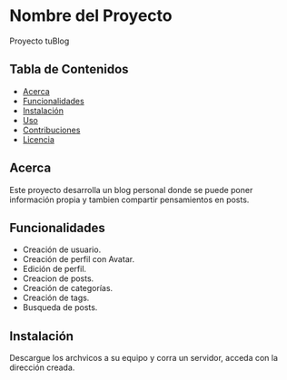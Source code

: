 # Nombre del Proyecto

Proyecto tuBlog

## Tabla de Contenidos

- [Acerca](#acerca)
- [Funcionalidades](#funcionalidades)
- [Instalación](#instalación)
- [Uso](#uso)
- [Contribuciones](#contribuciones)
- [Licencia](#licencia)

## Acerca

Este proyecto desarrolla un blog personal donde se puede poner información propia y tambien compartir pensamientos en posts.

## Funcionalidades

- Creación de usuario.
- Creación de perfil con Avatar.
- Edición de perfil.
- Creacion de posts.
- Creación de categorías.
- Creación de tags.
- Busqueda de posts.


## Instalación

Descargue los archvicos a su equipo y corra un servidor, acceda con la dirección creada.
